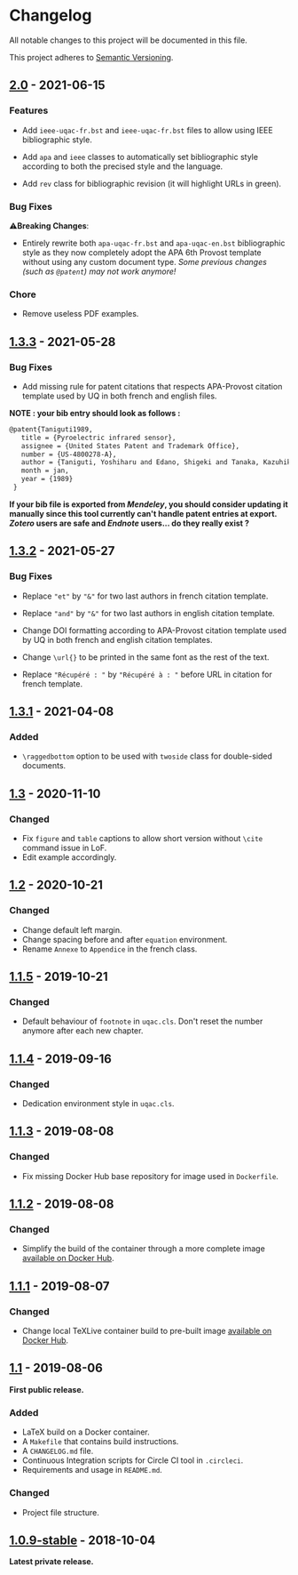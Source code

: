 # Changelog

All notable changes to this project will be documented in this file.

This project adheres to [Semantic Versioning](http://semver.org/).

## [2.0] - 2021-06-15

### Features

- Add ```ieee-uqac-fr.bst``` and ```ieee-uqac-fr.bst``` files to allow using IEEE bibliographic style.

- Add ```apa``` and ```ieee``` classes to automatically set bibliographic style according to both the precised style and the language.

- Add ```rev``` class for bibliographic revision (it will highlight URLs in green).

### Bug Fixes

⚠️**Breaking Changes**:

- Entirely rewrite both ```apa-uqac-fr.bst``` and ```apa-uqac-en.bst``` bibliographic style as they now completely adopt the APA 6th Provost template without using any custom document type. _Some previous changes (such as ```@patent```) may not work anymore!_

### Chore

- Remove useless PDF examples.

## [1.3.3] - 2021-05-28

### Bug Fixes

- Add missing rule for patent citations that respects APA-Provost citation template used by UQ in both french and english files.

__NOTE : your bib entry should look as follows :__

```tex
@patent{Taniguti1989,
   title = {Pyroelectric infrared sensor},
   assignee = {United States Patent and Trademark Office},
   number = {US-4800278-A},
   author = {Taniguti, Yoshiharu and Edano, Shigeki and Tanaka, Kazuhiko and Taniguti, Shiniti and Kuramoto, Megumi},
   month = jan,
   year = {1989}
 }
```

__If your bib file is exported from *Mendeley*, you should consider updating it manually since this tool currently can't handle patent entries at export. *Zotero* users are safe and *Endnote* users... do they really exist ?__
## [1.3.2] - 2021-05-27

### Bug Fixes

- Replace ```"et"``` by ```"&"``` for two last authors in french citation template.

- Replace ```"and"``` by ```"&"``` for two last authors in english citation template.

- Change DOI formatting according to APA-Provost citation template used by UQ in both french and english citation templates.

- Change ```\url{}``` to be printed in the same font as the rest of the text.

- Replace ```"Récupéré : "``` by ```"Récupéré à : "``` before URL in citation for french template.

## [1.3.1] - 2021-04-08

### Added

- ```\raggedbottom``` option to be used with ```twoside``` class for double-sided documents.

## [1.3] - 2020-11-10

### Changed

- Fix ```figure``` and ```table``` captions to allow short version without ```\cite``` command issue in LoF.
- Edit example accordingly.

## [1.2] - 2020-10-21

### Changed

- Change default left margin.
- Change spacing before and after ```equation``` environment.
- Rename ```Annexe``` to ```Appendice``` in the french class.

## [1.1.5] - 2019-10-21

### Changed

- Default behaviour of ```footnote``` in ```uqac.cls```. Don't reset the number anymore after each new chapter.

## [1.1.4] - 2019-09-16

### Changed

- Dedication environment style in ```uqac.cls```.

## [1.1.3] - 2019-08-08

### Changed

- Fix missing Docker Hub base repository for image used in ```Dockerfile```.

## [1.1.2] - 2019-08-08

### Changed

- Simplify the build of the container through a more complete image [available on Docker Hub](https://hub.docker.com/r/florentinth/tex-project).

## [1.1.1] - 2019-08-07

### Changed

- Change local TeXLive container build to pre-built image [available on Docker Hub](https://hub.docker.com/r/florentinth/texlive-full).

## [1.1] - 2019-08-06

**First public release.**

### Added

- LaTeX build on a Docker container.
- A ```Makefile``` that contains build instructions.
- A ```CHANGELOG.md``` file.
- Continuous Integration scripts for Circle CI tool in ```.circleci```.
- Requirements and usage in ```README.md```.

### Changed

- Project file structure.

## [1.0.9-stable] - 2018-10-04

**Latest private release.**

[1.0.9-stable]: https://github.com/FlorentinTh/TemplateLaTeXUQAC/releases/tag/v1.0.9-stable
[1.1]: https://github.com/florentinth/FlOS/compare/v1.0.9-stable...v1.1
[1.1.1]: https://github.com/florentinth/FlOS/compare/v1.1...v1.1.1
[1.1.2]: https://github.com/florentinth/FlOS/compare/v1.1.1...v1.1.2
[1.1.3]: https://github.com/florentinth/FlOS/compare/v1.1.2...v1.1.3
[1.1.4]: https://github.com/florentinth/FlOS/compare/v1.1.3...v1.1.4
[1.1.5]: https://github.com/florentinth/FlOS/compare/v1.1.4...v1.1.5
[1.2]: https://github.com/florentinth/FlOS/compare/v1.1.5...v1.2
[1.3]: https://github.com/florentinth/FlOS/compare/v1.2...v1.3
[1.3.1]: https://github.com/florentinth/FlOS/compare/v1.3...v1.3.1
[1.3.2]: https://github.com/florentinth/FlOS/compare/v1.3.1...v1.3.2
[1.3.3]: https://github.com/florentinth/FlOS/compare/v1.3.2...v1.3.3
[2.0]: https://github.com/florentinth/FlOS/compare/v1.3.3...v2.0
